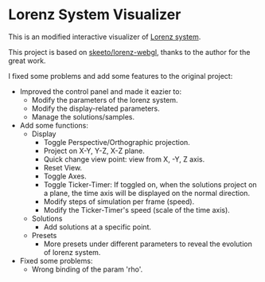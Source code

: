 # Lorenz System Visualizer

This is an modified interactive visualizer of [Lorenz system](https://en.wikipedia.org/wiki/Lorenz_system). 

This project is based on [skeeto/lorenz-webgl](https://github.com/skeeto/lorenz-webgl), thanks to the author for the great work.

I fixed some problems and add some features to the original project:

- Improved the control panel and made it eazier to:
  - Modify the parameters of the lorenz system.
  - Modify the display-related parameters.
  - Manage the solutions/samples.
- Add some functions:
  - Display
    - Toggle Perspective/Orthographic projection.
    - Project on X-Y, Y-Z, X-Z plane.
    - Quick change view point: view from X, -Y, Z axis.
    - Reset View.
    - Toggle Axes.
    - Toggle Ticker-Timer: If toggled on, when the solutions project on a plane, the time axis will be displayed on the normal direction.
    - Modify steps of simulation per frame (speed).
    - Modify the Ticker-Timer's speed (scale of the time axis).
  - Solutions
    - Add solutions at a specific point.
  - Presets 
    - More presets under different parameters to reveal the evolution of lorenz system. 
- Fixed some problems:
  - Wrong binding of the param 'rho'.